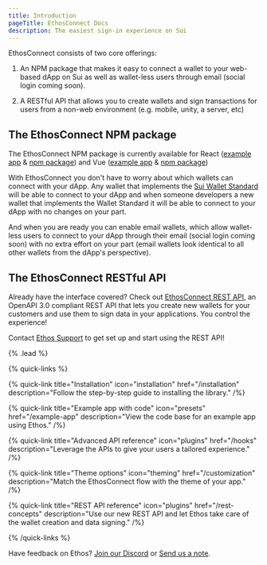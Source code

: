 ```yaml
---
title: Introduction
pageTitle: EthosConnect Docs
description: The easiest sign-in experience on Sui
---
```


EthosConnect consists of two core offerings:

1) An NPM package that makes it easy to connect a wallet to your web-based dApp on Sui as well as wallet-less users through email (social login coming soon).

2) A RESTful API that allows you to create wallets and sign transactions for users from a non-web environment (e.g. mobile, unity, a server, etc)

## The EthosConnect NPM package

The EthosConnect NPM package is currently available for React ([example app](/example-react-app) & [npm package](https://www.npmjs.com/package/ethos-connect)) and Vue ([example app](/example-vue-app) & [npm package](https://www.npmjs.com/package/ethos-connect-vue))

With EthosConnect you don't have to worry about which wallets can connect with your dApp. Any wallet that implements the [Sui Wallet Standard](https://github.com/MystenLabs/sui/tree/main/sdk/wallet-adapter#wallet-standard) will be able to connect to your dApp and when someone developers a new wallet that implements the Wallet Standard it will be able to connect to your dApp with no changes on your part.

And when you are ready you can enable email wallets, which allow wallet-less users to connect to your dApp through their email (social login coming soon) with no extra effort on your part (email wallets look identical to all other wallets from the dApp's perspective).

## The EthosConnect RESTful API

Already have the interface covered? Check out [EthosConnect REST API](https://docs.ethoswallet.xyz/rest-concepts), an OpenAPI 3.0 compliant REST API that lets you create new wallets for your customers and use them to sign data in your applications. You control the experience!  

Contact [Ethos Support](mailto:support@ethoswallet.xyz) to get set up and start using the REST API!

{% .lead %}

{% quick-links %}

{% quick-link title="Installation" icon="installation" href="/installation" description="Follow the step-by-step guide to installing the library." /%}

{% quick-link title="Example app with code" icon="presets" href="/example-app" description="View the code base for an example app using Ethos." /%}

{% quick-link title="Advanced API reference" icon="plugins" href="/hooks" description="Leverage the APIs to give your users a tailored experience." /%}

{% quick-link title="Theme options" icon="theming" href="/customization" description="Match the EthosConnect flow with the theme of your app." /%}

{% quick-link title="REST API reference" icon="plugins" href="/rest-concepts" description="Use our new REST API and let Ethos take care of the wallet creation and data signing." /%}


{% /quick-links %}

Have feedback on Ethos? [Join our Discord](https://discord.gg/ethoswallet) or [Send us a note](mailto:support@ethoswallet.xyz).
